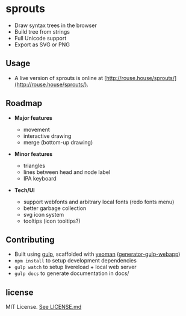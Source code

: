 # sprouts

 - Draw syntax trees in the browser
 - Build tree from strings
 - Full Unicode support
 - Export as SVG or PNG


Usage
-----
 - A live version of sprouts is online at [http://rouse.house/sprouts/](http://rouse.house/sprouts/).


Roadmap
-------
 - **Major features**
 	- movement
 	- interactive drawing
 	- merge (bottom-up drawing)

 - **Minor features**
 	- triangles
 	- lines between head and node label
 	- IPA keyboard

 - **Tech/UI**
 	- support webfonts and arbitrary local fonts (redo fonts menu)
 	- better garbage collection
 	- svg icon system
 	- tooltips (icon tooltips?)


Contributing
------------
 - Built using [gulp](http://gulpjs.com), scaffolded with [yeoman](http://yeoman.io) ([generator-gulp-webapp](https://github.com/yeoman/generator-gulp-webapp))
 - `npm install` to setup development dependencies
 - `gulp watch` to setup livereload + local web server
 - `gulp docs` to generate documentation in docs/


license
-------
MIT License. [See LICENSE.md](LICENSE.md)
